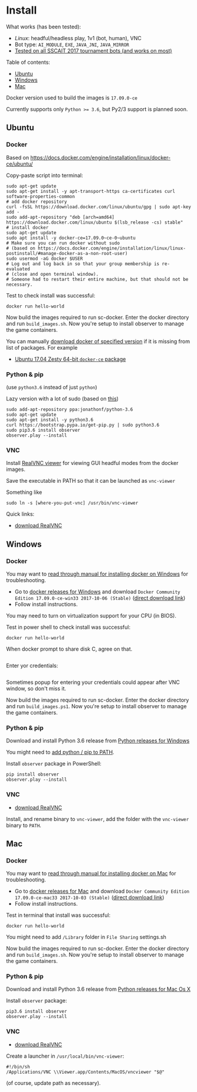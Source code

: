 # Install

What works (has been tested):

  - _Linux_: headful/headless play, 1v1 (bot, human), VNC
  - Bot type: `AI_MODULE`, `EXE`, `JAVA_JNI`, `JAVA_MIRROR`
  - [Tested on all SSCAIT 2017 tournament bots (and works on most)](tested_bots.md)


Table of contents:

  * [Ubuntu](#ubuntu)
  * [Windows](#windows)
  * [Mac](#mac)

Docker version used to build the images is `17.09.0-ce`

Currently supports only `Python >= 3.6`, but Py2/3 support is planned soon.

## Ubuntu

### Docker

Based on https://docs.docker.com/engine/installation/linux/docker-ce/ubuntu/

Copy-paste script into terminal:

    sudo apt-get update
    sudo apt-get install -y apt-transport-https ca-certificates curl software-properties-common
    # add docker repository
    curl -fsSL https://download.docker.com/linux/ubuntu/gpg | sudo apt-key add -
    sudo add-apt-repository "deb [arch=amd64] https://download.docker.com/linux/ubuntu $(lsb_release -cs) stable"
    # install docker
    sudo apt-get update
    sudo apt install -y docker-ce=17.09.0~ce-0~ubuntu
    # Make sure you can run docker without sudo
    # (based on https://docs.docker.com/engine/installation/linux/linux-postinstall/#manage-docker-as-a-non-root-user)
    sudo usermod -aG docker $USER
    # Log out and log back in so that your group membership is re-evaluated
    # (close and open terminal window).
    # Someone had to restart their entire machine, but that should not be necessary.

Test to check install was successful:

    docker run hello-world

Now build the images required to run sc-docker. Enter the docker directory and run `build_images.sh`. Now you're setup to install observer to manage the game containers.

You can manually [download docker of specified version](https://download.docker.com) if it is missing from list of packages. For example

- [Ubuntu 17.04 Zesty 64-bit `docker-ce` package](https://download.docker.com/linux/ubuntu/dists/zesty/pool/stable/amd64/docker-ce_17.09.0~ce-0~ubuntu_amd64.deb)

### Python & pip

(use `python3.6` instead of just `python`)

Lazy version with a lot of sudo (based on [this](http://ubuntuhandbook.org/index.php/2017/07/install-python-3-6-1-in-ubuntu-16-04-lts/))

    sudo add-apt-repository ppa:jonathonf/python-3.6
    sudo apt-get update
    sudo apt-get install -y python3.6
    curl https://bootstrap.pypa.io/get-pip.py | sudo python3.6
    sudo pip3.6 install observer
    observer.play --install

### VNC

Install [RealVNC viewer](https://www.realvnc.com ) for viewing GUI headful modes from the docker images.

Save the executable in PATH so that it can be launched as `vnc-viewer`

Something like

    sudo ln -s [where-you-put-vnc] /usr/bin/vnc-viewer

Quick links:

- [download RealVNC](https://www.realvnc.com/en/connect/download/viewer/linux/)

## Windows

### Docker

You may want to [read through manual for installing docker on Windows](https://docs.docker.com/docker-for-windows/install/)
for troubleshooting.

- Go to [docker releases for Windows](https://docs.docker.com/docker-for-windows/release-notes/#docker-community-edition-17090-ce-win32-2017-10-02-stable)
  and download `Docker Community Edition 17.09.0-ce-win33 2017-10-06 (Stable)` ([direct download link](https://download.docker.com/win/stable/13620/Docker%20for%20Windows%20Installer.exe))
- Follow install instructions.

You may need to turn on virtualization support for your CPU (in BIOS).

Test in power shell to check install was successful:

    docker run hello-world

When docker prompt to share disk C, agree on that.

<img src="resources/share_docker_folder_windows.png" alt="">

Enter yor credentials:

<img src="resources/share_docker_folder_permissions_windows.png" alt="">

Sometimes popup for entering your credentials could appear after VNC window, so don't miss it.

Now build the images required to run sc-docker. Enter the docker directory and run `build_images.ps1`. Now you're setup to install observer to manage the game containers.

### Python & pip

Download and install Python 3.6 release from [Python releases for Windows](https://www.python.org/downloads/windows/)

You might need to [add python / pip to PATH](https://stackoverflow.com/a/4855685).

Install `observer` package in PowerShell:

    pip install observer
    observer.play --install


### VNC
- [download RealVNC](https://www.realvnc.com/en/connect/download/viewer/windows/)

Install, and rename binary to `vnc-viewer`, add the folder with the `vnc-viewer` binary
to `PATH`.

## Mac

### Docker

You may want to [read through manual for installing docker on Mac](https://docs.docker.com/docker-for-mac/install/)
for troubleshooting.

- Go to [docker releases for Mac](https://docs.docker.com/docker-for-mac/release-notes/#docker-community-edition-17090-ce-mac33-2017-10-03-stable)
  and download `Docker Community Edition 17.09.0-ce-mac33 2017-10-03 (Stable)` ([direct download link](https://download.docker.com/mac/stable/19543/Docker.dmg))
- Follow install instructions.

Test in terminal that install was successful:

    docker run hello-world

You might need to add `/Library` folder in `File Sharing` settings.sh

Now build the images required to run sc-docker. Enter the docker directory and run `build_images.sh`. Now you're setup to install observer to manage the game containers.

### Python & pip

Download and install Python 3.6 release from [Python releases for Mac Os X](https://www.python.org/downloads/mac-osx/)

Install `observer` package:

    pip3.6 install observer
    observer.play --install

### VNC
- [download RealVNC](https://www.realvnc.com/en/connect/download/viewer/macos/)

Create a launcher in `/usr/local/bin/vnc-viewer`:

    #!/bin/sh
    /Applications/VNC \\Viewer.app/Contents/MacOS/vncviewer "$@"

(of course, update path as necessary).
